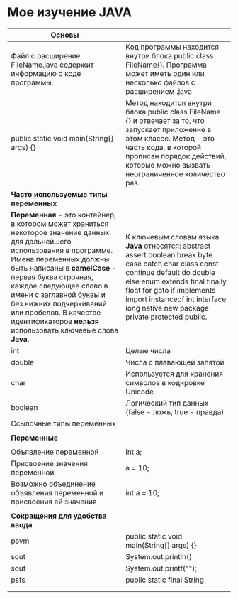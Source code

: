 # Мое изучение JAVA


|**Основы**||
|-|-|
|Файл с расширение FileName.java содержит информацию о коде программы.| Код программы находится внутри блока  public class FileName{}. Программа может иметь один или несколько файлов с расширением .java|
|public static void main(String[] args) {}|Метод находится внутри блока public class FileName {}  и отвечает за то, что запускает приложение в этом классе. Метод - это часть кода, в которой прописан порядок действий, которые можно вызвать неограниченное количество раз. |
|**Часто используемые типы переменных**||
|**Переменная** - это контейнер, в котором может храниться некоторое значение данных для дальнейшего использования в программе. Имена переменных должны быть написаны в **camelCase** - первая буква строчная, каждое следующее слово в имени с заглавной буквы и без нижних подчеркиваний или пробелов. В качестве идентификаторов **нельзя** использовать ключевые слова **Java**. |К ключевым словам языка **Java** относятся: abstract assert boolean break byte case catch char class const continue default do double else enum extends final finally float for goto if implements import instanceof int interface long native new package private protected public.|
|int|Целые числа|
|double|Числа с плавающей запятой|
|char|Используется для хранения символов в кодировке Unicode|
|boolean|Логический тип данных (false - ложь, true - правда)|
|Ссылочные типы переменных||
|||
|**Переменные**||
|||
|Объявление переменной| int a;|
|Присвоение значения переменной|a = 10;|
|Возможно объединение объявления переменной и присвоения ей значения|int a = 10;|
|||
|**Сокращения для удобства ввода**||
|psvm| public static void main(String[] args) {} |
|sout|System.out.println() |
|souf|System.out.printf("");|
|psfs|public static final String|
|||
|||